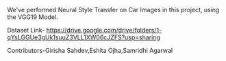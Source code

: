 We've performed Neural Style Transfer on Car Images in this project, using the VGG19 Model. 

Dataset Link- https://drive.google.com/drive/folders/1-qYsLGGUe3gUk1suuZ3VLL1XW06cJZFS?usp=sharing

Contributors-Girisha Sahdev,Eshita Ojha,Samridhi Agarwal
